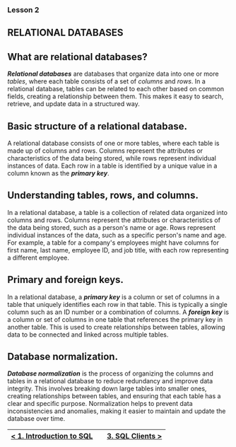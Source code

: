 ### Lesson 2 
## RELATIONAL DATABASES

## What are relational databases?

***Relational databases*** are databases that organize data into one or more *tables*, where each table consists of a set of *columns* and *rows*. In a relational database, tables can be related to each other based on common fields, creating a relationship between them. This makes it easy to search, retrieve, and update data in a structured way.

## Basic structure of a relational database.

A relational database consists of one or more tables, where each table is made up of columns and rows. Columns represent the attributes or characteristics of the data being stored, while rows represent individual instances of data. Each row in a table is identified by a unique value in a column known as the ***primary key***.

## Understanding tables, rows, and columns.

In a relational database, a table is a collection of related data organized into columns and rows. Columns represent the attributes or characteristics of the data being stored, such as a person's name or age. Rows represent individual instances of the data, such as a specific person's name and age. For example, a table for a company's employees might have columns for first name, last name, employee ID, and job title, with each row representing a different employee.

## Primary and foreign keys.

In a relational database, a ***primary key*** is a column or set of columns in a table that uniquely identifies each row in that table. This is typically a single column such as an ID number or a combination of columns. A ***foreign key*** is a column or set of columns in one table that references the primary key in another table. This is used to create relationships between tables, allowing data to be connected and linked across multiple tables.

## Database normalization.

***Database normalization*** is the process of organizing the columns and tables in a relational database to reduce redundancy and improve data integrity. This involves breaking down large tables into smaller ones, creating relationships between tables, and ensuring that each table has a clear and specific purpose. Normalization helps to prevent data inconsistencies and anomalies, making it easier to maintain and update the database over time.


|[< 1. Introduction to SQL](01_introduction_to_sql.md)  |           | [3. SQL Clients >](03_sql_clients.md)|
|:-----------------------------------------------------:|:---------:|:---------------------------------:|
